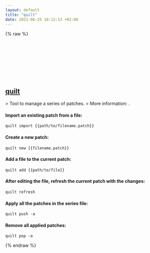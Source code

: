 ```yaml
---
layout: default
title: "quilt"
date: 2021-06-25 18:12:13 +02:00
---
```

{% raw %}
<h2 id="quilt">
  <a href="/en/common/quilt.html">quilt</a> <a href="#quilt"><svg class="icon">
    <use href="/assets/images/unicode_sprite.svg#link" />
  </svg></a>
</h2>
> Tool to manage a series of patches.
> More information: <https://savannah.nongnu.org/projects/quilt>.

#### Import an existing patch from a file:
```shell
quilt import {{path/to/filename.patch}}
```
#### Create a new patch:
```shell
quilt new {{filename.patch}}
```
#### Add a file to the current patch:
```shell
quilt add {{path/to/file}}
```
#### After editing the file, refresh the current patch with the changes:
```shell
quilt refresh
```
#### Apply all the patches in the series file:
```shell
quilt push -a
```
#### Remove all applied patches:
```shell
quilt pop -a
```
{% endraw %}